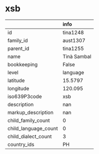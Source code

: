 # xsb
|                      | info        |
|:---------------------|:------------|
| id                   | tina1248    |
| family_id            | aust1307    |
| parent_id            | tina1255    |
| name                 | Tinà Sambal |
| bookkeeping          | False       |
| level                | language    |
| latitude             | 15.5797     |
| longitude            | 120.095     |
| iso639P3code         | xsb         |
| description          | nan         |
| markup_description   | nan         |
| child_family_count   | 0           |
| child_language_count | 0           |
| child_dialect_count  | 3           |
| country_ids          | PH          |